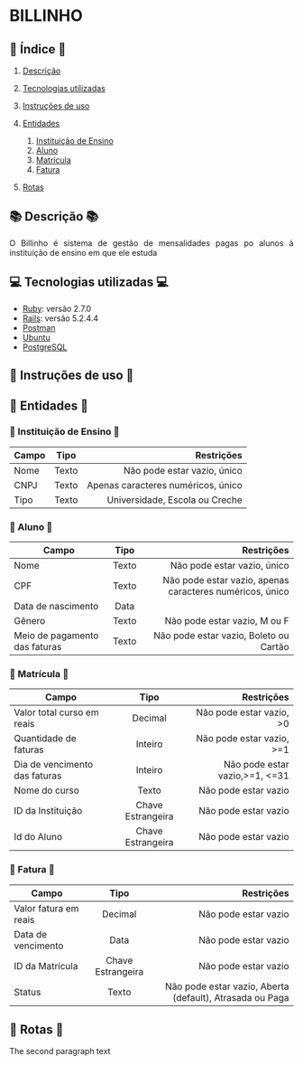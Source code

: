 # BILLINHO

## :checkered_flag: Índice :checkered_flag:
1. [Descrição](#descrição)
2. [Tecnologias utilizadas](#tecnologias)
3. [Instruções de uso](#instruções)
4. [Entidades](#entidades)

    1. [Instituição de Ensino](#subentidade1)
    2. [Aluno](#subentidade2)
    3. [Matrícula](#subentidade3)
    4. [Fatura](#subentidade4)
5. [Rotas](#rotas)

## :books: Descrição :books: <a name="descrição"></a>
<p align="justify"> O Billinho é sistema de gestão de mensalidades pagas po alunos à instituição de ensino em que ele estuda </p>

## :computer: Tecnologias utilizadas :computer: <a name="tecnologias"></a>
- [Ruby](https://ruby-doc.org/): versão 2.7.0
- [Rails](https://guides.rubyonrails.org/): versão 5.2.4.4
- [Postman](https://www.postman.com/api-documentation-tool/)
- [Ubuntu](https://help.ubuntu.com/)
- [PostgreSQL](https://www.postgresql.org/docs/)

## :rocket: Instruções de uso :rocket: <a name="tecnologias"></a>

## :paperclip: Entidades :paperclip: <a name="entidades"></a>

### :pencil: Instituição de Ensino :pencil: <a name="subentidade1"></a>
| Campo   |      Tipo      |  Restrições |
|----------|:-------------:|------:|
| Nome |  Texto| Não pode estar vazio, único |
| CNPJ |    Texto   |   Apenas caracteres numéricos, único |
| Tipo | Texto |    Universidade, Escola ou Creche |

### :runner: Aluno :runner: <a name="subentidade2"></a>
| Campo   |      Tipo      |  Restrições |
|----------|:-------------:|------:|
| Nome |  Texto| Não pode estar vazio, único |
| CPF |    Texto   |  Não pode estar vazio, apenas caracteres numéricos, único|
| Data de nascimento | Data |    |
| Gênero |    Texto   |  Não pode estar vazio, M ou F|
| Meio de pagamento das faturas |    Texto   |  Não pode estar vazio, Boleto ou Cartão|

### :notebook: Matrícula :notebook: <a name="subentidade3"></a>
| Campo   |      Tipo      |  Restrições |
|----------|:-------------:|------:|
| Valor total curso em reais |  Decimal| Não pode estar vazio, >0|
| Quantidade de faturas |    Inteiro   |  Não pode estar vazio, >=1|
| Dia de vencimento das faturas |    Inteiro   |  Não pode estar vazio,>=1, <=31|
| Nome do curso |    Texto   |  Não pode estar vazio|
| ID da Instituição |    Chave Estrangeira    |  Não pode estar vazio|
| Id do Aluno |    Chave Estrangeira   |  Não pode estar vazio|
### :money_with_wings: Fatura :money_with_wings: <a name="subentidade4"></a>
| Campo   |      Tipo      |  Restrições |
|----------|:-------------:|------:|
| Valor fatura em reais |  Decimal| Não pode estar vazio|
| Data de vencimento |    Data   | Não pode estar vazio |
| ID da Matrícula | Chave Estrangeira | Não pode estar vazio |
| Status |    Texto   | Não pode estar vazio, Aberta (default), Atrasada ou Paga |

## :traffic_light: Rotas :traffic_light: <a name="rotas"></a>
The second paragraph text
